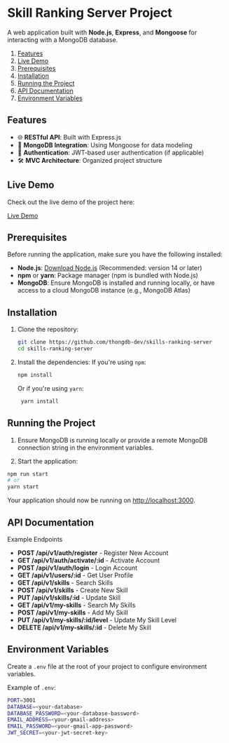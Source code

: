 # Skill Ranking Server Project

A web application built with **Node.js**, **Express**, and **Mongoose** for interacting with a MongoDB database.

1. [Features](#features)
2. [Live Demo](#live-demo)
3. [Prerequisites](#prerequisites)
4. [Installation](#installation)
5. [Running the Project](#running-the-project)
6. [API Documentation](#api-documentation)
7. [Environment Variables](#environment-variables)

## Features

- 🌐 **RESTful API**: Built with Express.js
- 💾 **MongoDB Integration**: Using Mongoose for data modeling
- 🔑 **Authentication**: JWT-based user authentication (if applicable)
- 🛠 **MVC Architecture**: Organized project structure

## Live Demo

Check out the live demo of the project here:

[Live Demo](https://skills-ranking-ui.vercel.app/)


## Prerequisites

Before running the application, make sure you have the following installed:

- **Node.js**: [Download Node.js](https://nodejs.org/) (Recommended: version 14 or later)
- **npm** or **yarn**: Package manager (npm is bundled with Node.js)
- **MongoDB**: Ensure MongoDB is installed and running locally, or have access to a cloud MongoDB instance (e.g., MongoDB Atlas)

## Installation

1. Clone the repository:

   ```bash
   git clone https://github.com/thongdb-dev/skills-ranking-server
   cd skills-ranking-server
   ```
  
2. Install the dependencies:
   If you're using ```npm```:

   ```bash
   npm install
   ```

   Or if you're using ```yarn```:
   
   ```bash
    yarn install
   ```

## Running the Project

  1. Ensure MongoDB is running locally or provide a remote MongoDB connection string in the environment variables.
  
  2. Start the application:

  ```bash
  npm run start
  # or
  yarn start
  ```

  Your application should now be running on [http://localhost:3000](http://localhost:3000).

## API Documentation

  Example Endpoints

  + **POST /api/v1/auth/register** - Register New Account
  + **GET /api/v1/auth/activate/:id** - Activate Account
  + **POST /api/v1/auth/login** - Login Account
  + **GET /api/v1/users/:id** - Get User Profile
  + **GET /api/v1/skills** - Search Skills
  + **POST /api/v1/skills** - Create New Skill
  + **PUT /api/v1/skills/:id** - Update Skill
  + **GET /api/v1/my-skills** - Search My Skills
  + **POST /api/v1/my-skills** - Add My Skill
  + **PUT /api/v1/my-skills/:id/level** - Update My Skill Level
  + **DELETE /api/v1/my-skills/:id** - Delete My Skill

## Environment Variables

  Create a ```.env``` file at the root of your project to configure environment variables.

  Example of ```.env```:

  ```bash
  PORT=3001
  DATABASE=<your-database>
  DATABASE_PASSWORD=<your-database-bassword>
  EMAIL_ADDRESS=<your-gmail-address>
  EMAIL_PASSWORD=<your-gmail-app-password>
  JWT_SECRET=<your-jwt-secret-key>
  ```
